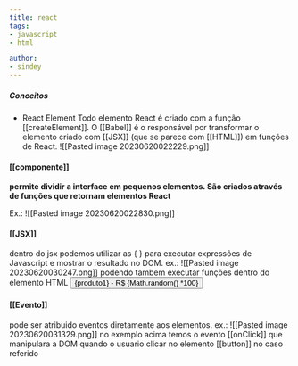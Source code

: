 ```yaml
---
title: react
tags:
- javascript
- html

author:
- sindey
---
```

##### Conceitos
- React Element
	Todo elemento React é criado com a função [[createElement]]. O [[Babel]] é o responsável por transformar o elemento criado com [[JSX]] (que se parece com [[HTML]]) em funções de React. 
	![[Pasted image 20230620022229.png]]

#### [[componente]] 
**permite dividir a interface em pequenos elementos. São criados através de funções que retornam elementos React** 

Ex.:
	![[Pasted image 20230620022830.png]]

#### [[JSX]]
dentro do jsx podemos utilizar as { } para executar expressões de Javascript e mostrar o resultado no DOM.
ex.:
![[Pasted image 20230620030247.png]]
podendo tambem executar funções dentro do elemento HTML 
<button> {produto1} - R$ {Math.random() *100} </button>

#### [[Evento]] 
pode ser atribuido eventos diretamente aos elementos.
ex.:
![[Pasted image 20230620031329.png]]
no exemplo acima temos o evento [[onClick]] que manipulara a DOM quando o usuario clicar no elemento [[button]] no caso referido